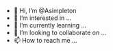 - 👋 Hi, I’m @Asimpleton
- 👀 I’m interested in ...
- 🌱 I’m currently learning ...
- 💞️ I’m looking to collaborate on ...
- 📫 How to reach me ...

<!---
Asimpleton/Asimpleton is a ✨ special ✨ repository because its `README.md` (this file) appears on your GitHub profile.
You can click the Preview link to take a look at your changes.
--->
